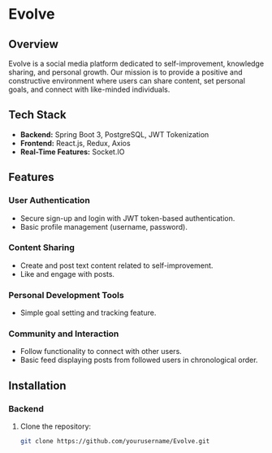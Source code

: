 # Evolve

## Overview

Evolve is a social media platform dedicated to self-improvement, knowledge sharing, and personal growth. Our mission is to provide a positive and constructive environment where users can share content, set personal goals, and connect with like-minded individuals.

## Tech Stack

- **Backend:** Spring Boot 3, PostgreSQL, JWT Tokenization
- **Frontend:** React.js, Redux, Axios
- **Real-Time Features:** Socket.IO

## Features

### User Authentication
- Secure sign-up and login with JWT token-based authentication.
- Basic profile management (username, password).

### Content Sharing
- Create and post text content related to self-improvement.
- Like and engage with posts.

### Personal Development Tools
- Simple goal setting and tracking feature.

### Community and Interaction
- Follow functionality to connect with other users.
- Basic feed displaying posts from followed users in chronological order.

## Installation

### Backend
1. Clone the repository:
   ```bash
   git clone https://github.com/yourusername/Evolve.git

